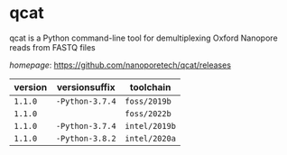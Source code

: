 # qcat

qcat is a Python command-line tool for demultiplexing Oxford Nanopore reads from FASTQ files

*homepage*: <https://github.com/nanoporetech/qcat/releases>

version | versionsuffix | toolchain
--------|---------------|----------
``1.1.0`` | ``-Python-3.7.4`` | ``foss/2019b``
``1.1.0`` |  | ``foss/2022b``
``1.1.0`` | ``-Python-3.7.4`` | ``intel/2019b``
``1.1.0`` | ``-Python-3.8.2`` | ``intel/2020a``
